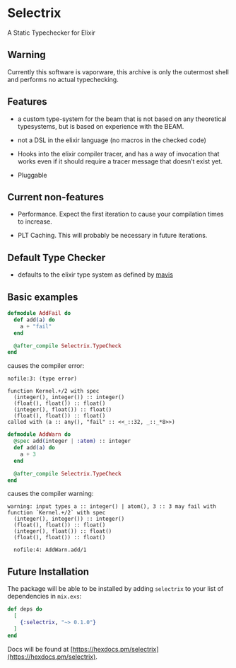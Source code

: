 # Selectrix

A Static Typechecker for Elixir

## Warning

Currently this software is vaporware, this archive is only the
outermost shell and performs no actual typechecking.

## Features

- a custom type-system for the beam that is not based on any theoretical typesystems, but is based on experience with the BEAM.

- not a DSL in the elixir language (no macros in the checked code)

- Hooks into the elixir compiler tracer, and has a way of invocation that works even if it should require a tracer message that doesn’t exist yet.

- Pluggable

## Current non-features

- Performance.  Expect the first iteration to cause your compilation times to increase.

- PLT Caching.  This will probably be necessary in future iterations.

## Default Type Checker

- defaults to the elixir type system as defined by [mavis](https://github.com/ityonemo/mavis)

## Basic examples

```elixir
defmodule AddFail do
  def add(a) do
    a + "fail"
  end

  @after_compile Selectrix.TypeCheck
end
```

causes the compiler error:

```text
nofile:3: (type error)

function Kernel.+/2 with spec
  (integer(), integer()) :: integer()
  (float(), float()) :: float()
  (integer(), float()) :: float()
  (float(), float()) :: float()
called with (a :: any(), "fail" :: <<_::32, _::_*8>>)
```

```elixir
defmodule AddWarn do
  @spec add(integer | :atom) :: integer
  def add(a) do
    a + 3
  end

  @after_compile Selectrix.TypeCheck
end
```

causes the compiler warning:

```text
warning: input types a :: integer() | atom(), 3 :: 3 may fail with function `Kernel.+/2` with spec
  (integer(), integer()) :: integer()
  (float(), float()) :: float()
  (integer(), float()) :: float()
  (float(), float()) :: float()

  nofile:4: AddWarn.add/1
```

## Future Installation

The package will be able to be installed by adding `selectrix` to your list of
dependencies in `mix.exs`:

```elixir
def deps do
  [
    {:selectrix, "~> 0.1.0"}
  ]
end
```

Docs will be found at [https://hexdocs.pm/selectrix](https://hexdocs.pm/selectrix).

